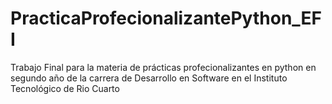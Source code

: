 # PracticaProfecionalizantePython_EFI
Trabajo Final para la materia de prácticas profecionalizantes en python en segundo año de la carrera de Desarrollo en Software en el Instituto Tecnológico de Rio Cuarto
